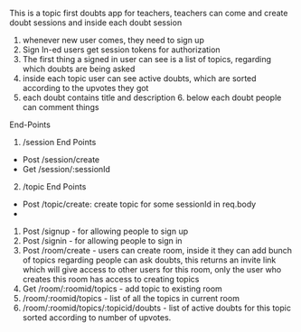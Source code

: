 This is a topic first doubts app for teachers, teachers can come and create doubt sessions and inside each doubt session

1. whenever new user comes, they need to sign up
2. Sign In-ed users get session tokens for authorization
3. The first thing a signed in user can see is a list of topics, regarding which doubts are being asked
4. inside each topic user can see active doubts, which are sorted according to the upvotes they got
5. each doubt contains title and description 6. below each doubt people can comment things

End-Points

1. /session End Points

- Post /session/create
- Get /session/:sessionId

2. /topic End Points

- Post /topic/create: create topic for some sessionId in req.body
-

1. Post /signup - for allowing people to sign up
1. Post /signin - for allowing people to sign in
1. Post /room/create - users can create room, inside it they can add bunch of topics regarding people can ask doubts, this returns an invite link which will give access to other users for this room, only the user who creates this room has access to creating topics
1. Get /room/:roomid/topics - add topic to existing room
1. /room/:roomid/topics - list of all the topics in current room
1. /room/:roomid/topics/:topicid/doubts - list of active doubts for this topic sorted according to number of upvotes.
